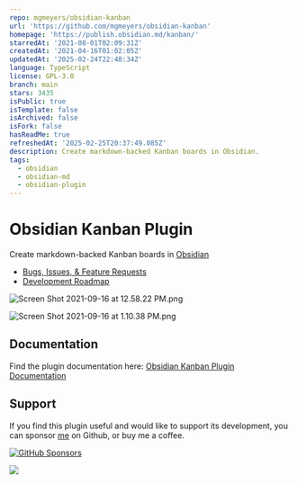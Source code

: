 ```yaml
---
repo: mgmeyers/obsidian-kanban
url: 'https://github.com/mgmeyers/obsidian-kanban'
homepage: 'https://publish.obsidian.md/kanban/'
starredAt: '2021-08-01T02:09:31Z'
createdAt: '2021-04-16T01:02:05Z'
updatedAt: '2025-02-24T22:48:34Z'
language: TypeScript
license: GPL-3.0
branch: main
stars: 3435
isPublic: true
isTemplate: false
isArchived: false
isFork: false
hasReadMe: true
refreshedAt: '2025-02-25T20:37:49.085Z'
description: Create markdown-backed Kanban boards in Obsidian.
tags:
  - obsidian
  - obsidian-md
  - obsidian-plugin
---
```


# Obsidian Kanban Plugin

Create markdown-backed Kanban boards in [Obsidian](https://obsidian.md/)

- [Bugs, Issues, & Feature Requests](https://github.com/mgmeyers/obsidian-kanban/issues)
- [Development Roadmap](https://github.com/mgmeyers/obsidian-kanban/projects/1)

![Screen Shot 2021-09-16 at 12.58.22 PM.png](https://github.com/mgmeyers/obsidian-kanban/blob/main/docs/Assets/Screen%20Shot%202021-09-16%20at%2012.58.22%20PM.png)

![Screen Shot 2021-09-16 at 1.10.38 PM.png](https://github.com/mgmeyers/obsidian-kanban/blob/main/docs/Assets/Screen%20Shot%202021-09-16%20at%201.10.38%20PM.png)

## Documentation

Find the plugin documentation here: [Obsidian Kanban Plugin Documentation](https://publish.obsidian.md/kanban/)

## Support

If you find this plugin useful and would like to support its development, you can sponsor [me](https://github.com/mgmeyers) on Github, or buy me a coffee.

[![GitHub Sponsors](https://img.shields.io/github/sponsors/mgmeyers?label=Sponsor&logo=GitHub%20Sponsors&style=for-the-badge)](https://github.com/sponsors/mgmeyers)

<a href="https://www.buymeacoffee.com/mgme"><img src="https://img.buymeacoffee.com/button-api/?text=Buy me a coffee&emoji=&slug=mgme&button_colour=5F7FFF&font_colour=ffffff&font_family=Lato&outline_colour=000000&coffee_colour=FFDD00"></a>
